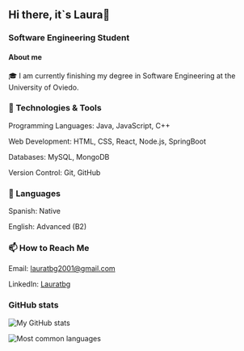 ## Hi there, it`s Laura👋

### Software Engineering Student

#### About me
🎓 I am currently finishing my degree in Software Engineering  at the University of Oviedo.

### 🔧 Technologies & Tools
Programming Languages: Java, JavaScript, C++

Web Development: HTML, CSS, React, Node.js, SpringBoot

Databases: MySQL, MongoDB

Version Control: Git, GitHub

### 💬 Languages
Spanish: Native

English: Advanced (B2)

### 📫 How to Reach Me
Email: lauratbg2001@gmail.com

LinkedIn: [Lauratbg](https://www.linkedin.com/in/lauratbg)

### GitHub stats
![My GitHub stats](https://github-readme-stats.vercel.app/api?username=lauratbg&show_icons=true&theme=radical)

![Most common languages](https://github-readme-stats.vercel.app/api/top-langs/?username=lauratbg&layout=compact&theme=radical)

<!--
**lauratbg/lauratbg** is a ✨ _special_ ✨ repository because its `README.md` (this file) appears on your GitHub profile.

Here are some ideas to get you started:

- 🔭 I’m currently working on ...
- 🌱 I’m currently learning ...
- 👯 I’m looking to collaborate on ...
- 🤔 I’m looking for help with ...
- 💬 Ask me about ...
- 📫 How to reach me: ...
- 😄 Pronouns: ...
- ⚡ Fun fact: ...
-->

